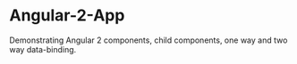 
# Angular-2-App
Demonstrating Angular 2 components, child components, one way and two way data-binding.


